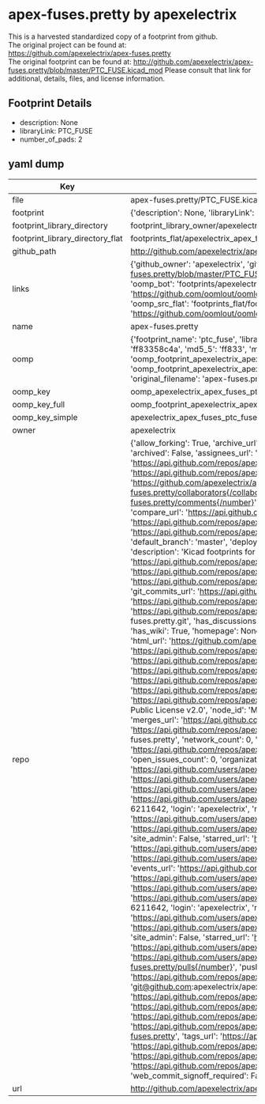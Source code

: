 # apex-fuses.pretty by apexelectrix  
This is a harvested standardized copy of a footprint from github.  
The original project can be found at:  
https://github.com/apexelectrix/apex-fuses.pretty  
The original footprint can be found at:
http://github.com/apexelectrix/apex-fuses.pretty/blob/master/PTC_FUSE.kicad_mod
Please consult that link for additional, details, files, and license information.  
## Footprint Details
* description: None  
* libraryLink: PTC_FUSE  
* number_of_pads: 2  
## yaml dump  
| Key | Value |  
| --- | --- |  
| file | apex-fuses.pretty/PTC_FUSE.kicad_mod |  
| footprint | {'description': None, 'libraryLink': 'PTC_FUSE', 'number_of_pads': 2} |  
| footprint_library_directory | footprint_library_owner/apexelectrix_apex-fuses.pretty |  
| footprint_library_directory_flat | footprints_flat/apexelectrix_apex_fuses_ptc_fuse/working |  
| github_path | http://github.com/apexelectrix/apex-fuses.pretty/blob/master/PTC_FUSE.kicad_mod |  
| links | {'github_owner': 'apexelectrix', 'github_repo_name': 'apex-fuses.pretty', 'github_src': 'http://github.com/apexelectrix/apex-fuses.pretty/blob/master/PTC_FUSE.kicad_mod', 'github_src_repo': 'https://github.com/apexelectrix/apex-fuses.pretty', 'oomp_bot': 'footprints/apexelectrix_apex_fuses_ptc_fuse/working', 'oomp_bot_github': 'https://github.com/oomlout/oomlout_oomp_footprint_bot/tree/main/footprints/apexelectrix_apex_fuses_ptc_fuse/working', 'oomp_src_flat': 'footprints_flat/footprints_flat/apexelectrix_apex_fuses_ptc_fuse/working', 'oomp_src_flat_github': 'https://github.com/oomlout/oomlout_oomp_footprint_src/tree/main/footprints_flat/apexelectrix_apex_fuses_ptc_fuse/working'} |  
| name | apex-fuses.pretty |  
| oomp | {'footprint_name': 'ptc_fuse', 'library_name': 'apex_fuses', 'md5': 'ff83358c4ad89454c3218d1543bc9e56', 'md5_10': 'ff83358c4a', 'md5_5': 'ff833', 'md5_6': 'ff8335', 'oomp_key': 'oomp_apexelectrix_apex_fuses_ptc_fuse', 'oomp_key_extra': 'oomp_footprint_apexelectrix_apex_fuses_ptc_fuse', 'oomp_key_full': 'oomp_footprint_apexelectrix_apex_fuses_ptc_fuse_ff8335', 'oomp_key_simple': 'apexelectrix_apex_fuses_ptc_fuse', 'original_filename': 'apex-fuses.pretty/PTC_FUSE.kicad_mod', 'owner_name': 'apexelectrix'} |  
| oomp_key | oomp_apexelectrix_apex_fuses_ptc_fuse |  
| oomp_key_full | oomp_footprint_apexelectrix_apex_fuses_ptc_fuse |  
| oomp_key_simple | apexelectrix_apex_fuses_ptc_fuse |  
| owner | apexelectrix |  
| repo | {'allow_forking': True, 'archive_url': 'https://api.github.com/repos/apexelectrix/apex-fuses.pretty/{archive_format}{/ref}', 'archived': False, 'assignees_url': 'https://api.github.com/repos/apexelectrix/apex-fuses.pretty/assignees{/user}', 'blobs_url': 'https://api.github.com/repos/apexelectrix/apex-fuses.pretty/git/blobs{/sha}', 'branches_url': 'https://api.github.com/repos/apexelectrix/apex-fuses.pretty/branches{/branch}', 'clone_url': 'https://github.com/apexelectrix/apex-fuses.pretty.git', 'collaborators_url': 'https://api.github.com/repos/apexelectrix/apex-fuses.pretty/collaborators{/collaborator}', 'comments_url': 'https://api.github.com/repos/apexelectrix/apex-fuses.pretty/comments{/number}', 'commits_url': 'https://api.github.com/repos/apexelectrix/apex-fuses.pretty/commits{/sha}', 'compare_url': 'https://api.github.com/repos/apexelectrix/apex-fuses.pretty/compare/{base}...{head}', 'contents_url': 'https://api.github.com/repos/apexelectrix/apex-fuses.pretty/contents/{+path}', 'contributors_url': 'https://api.github.com/repos/apexelectrix/apex-fuses.pretty/contributors', 'created_at': '2015-08-08T21:41:46Z', 'default_branch': 'master', 'deployments_url': 'https://api.github.com/repos/apexelectrix/apex-fuses.pretty/deployments', 'description': 'Kicad footprints for various fuses', 'disabled': False, 'downloads_url': 'https://api.github.com/repos/apexelectrix/apex-fuses.pretty/downloads', 'events_url': 'https://api.github.com/repos/apexelectrix/apex-fuses.pretty/events', 'fork': False, 'forks': 0, 'forks_count': 0, 'forks_url': 'https://api.github.com/repos/apexelectrix/apex-fuses.pretty/forks', 'full_name': 'apexelectrix/apex-fuses.pretty', 'git_commits_url': 'https://api.github.com/repos/apexelectrix/apex-fuses.pretty/git/commits{/sha}', 'git_refs_url': 'https://api.github.com/repos/apexelectrix/apex-fuses.pretty/git/refs{/sha}', 'git_tags_url': 'https://api.github.com/repos/apexelectrix/apex-fuses.pretty/git/tags{/sha}', 'git_url': 'git://github.com/apexelectrix/apex-fuses.pretty.git', 'has_discussions': False, 'has_downloads': True, 'has_issues': True, 'has_pages': False, 'has_projects': True, 'has_wiki': True, 'homepage': None, 'hooks_url': 'https://api.github.com/repos/apexelectrix/apex-fuses.pretty/hooks', 'html_url': 'https://github.com/apexelectrix/apex-fuses.pretty', 'id': 40417205, 'is_template': False, 'issue_comment_url': 'https://api.github.com/repos/apexelectrix/apex-fuses.pretty/issues/comments{/number}', 'issue_events_url': 'https://api.github.com/repos/apexelectrix/apex-fuses.pretty/issues/events{/number}', 'issues_url': 'https://api.github.com/repos/apexelectrix/apex-fuses.pretty/issues{/number}', 'keys_url': 'https://api.github.com/repos/apexelectrix/apex-fuses.pretty/keys{/key_id}', 'labels_url': 'https://api.github.com/repos/apexelectrix/apex-fuses.pretty/labels{/name}', 'language': None, 'languages_url': 'https://api.github.com/repos/apexelectrix/apex-fuses.pretty/languages', 'license': {'key': 'gpl-2.0', 'name': 'GNU General Public License v2.0', 'node_id': 'MDc6TGljZW5zZTg=', 'spdx_id': 'GPL-2.0', 'url': 'https://api.github.com/licenses/gpl-2.0'}, 'merges_url': 'https://api.github.com/repos/apexelectrix/apex-fuses.pretty/merges', 'milestones_url': 'https://api.github.com/repos/apexelectrix/apex-fuses.pretty/milestones{/number}', 'mirror_url': None, 'name': 'apex-fuses.pretty', 'network_count': 0, 'node_id': 'MDEwOlJlcG9zaXRvcnk0MDQxNzIwNQ==', 'notifications_url': 'https://api.github.com/repos/apexelectrix/apex-fuses.pretty/notifications{?since,all,participating}', 'open_issues': 0, 'open_issues_count': 0, 'organization': {'avatar_url': 'https://avatars.githubusercontent.com/u/6211642?v=4', 'events_url': 'https://api.github.com/users/apexelectrix/events{/privacy}', 'followers_url': 'https://api.github.com/users/apexelectrix/followers', 'following_url': 'https://api.github.com/users/apexelectrix/following{/other_user}', 'gists_url': 'https://api.github.com/users/apexelectrix/gists{/gist_id}', 'gravatar_id': '', 'html_url': 'https://github.com/apexelectrix', 'id': 6211642, 'login': 'apexelectrix', 'node_id': 'MDEyOk9yZ2FuaXphdGlvbjYyMTE2NDI=', 'organizations_url': 'https://api.github.com/users/apexelectrix/orgs', 'received_events_url': 'https://api.github.com/users/apexelectrix/received_events', 'repos_url': 'https://api.github.com/users/apexelectrix/repos', 'site_admin': False, 'starred_url': 'https://api.github.com/users/apexelectrix/starred{/owner}{/repo}', 'subscriptions_url': 'https://api.github.com/users/apexelectrix/subscriptions', 'type': 'Organization', 'url': 'https://api.github.com/users/apexelectrix'}, 'owner': {'avatar_url': 'https://avatars.githubusercontent.com/u/6211642?v=4', 'events_url': 'https://api.github.com/users/apexelectrix/events{/privacy}', 'followers_url': 'https://api.github.com/users/apexelectrix/followers', 'following_url': 'https://api.github.com/users/apexelectrix/following{/other_user}', 'gists_url': 'https://api.github.com/users/apexelectrix/gists{/gist_id}', 'gravatar_id': '', 'html_url': 'https://github.com/apexelectrix', 'id': 6211642, 'login': 'apexelectrix', 'node_id': 'MDEyOk9yZ2FuaXphdGlvbjYyMTE2NDI=', 'organizations_url': 'https://api.github.com/users/apexelectrix/orgs', 'received_events_url': 'https://api.github.com/users/apexelectrix/received_events', 'repos_url': 'https://api.github.com/users/apexelectrix/repos', 'site_admin': False, 'starred_url': 'https://api.github.com/users/apexelectrix/starred{/owner}{/repo}', 'subscriptions_url': 'https://api.github.com/users/apexelectrix/subscriptions', 'type': 'Organization', 'url': 'https://api.github.com/users/apexelectrix'}, 'private': False, 'pulls_url': 'https://api.github.com/repos/apexelectrix/apex-fuses.pretty/pulls{/number}', 'pushed_at': '2015-08-08T21:42:08Z', 'releases_url': 'https://api.github.com/repos/apexelectrix/apex-fuses.pretty/releases{/id}', 'size': 104, 'ssh_url': 'git@github.com:apexelectrix/apex-fuses.pretty.git', 'stargazers_count': 0, 'stargazers_url': 'https://api.github.com/repos/apexelectrix/apex-fuses.pretty/stargazers', 'statuses_url': 'https://api.github.com/repos/apexelectrix/apex-fuses.pretty/statuses/{sha}', 'subscribers_count': 2, 'subscribers_url': 'https://api.github.com/repos/apexelectrix/apex-fuses.pretty/subscribers', 'subscription_url': 'https://api.github.com/repos/apexelectrix/apex-fuses.pretty/subscription', 'svn_url': 'https://github.com/apexelectrix/apex-fuses.pretty', 'tags_url': 'https://api.github.com/repos/apexelectrix/apex-fuses.pretty/tags', 'teams_url': 'https://api.github.com/repos/apexelectrix/apex-fuses.pretty/teams', 'temp_clone_token': None, 'topics': [], 'trees_url': 'https://api.github.com/repos/apexelectrix/apex-fuses.pretty/git/trees{/sha}', 'updated_at': '2015-08-08T21:41:46Z', 'url': 'https://api.github.com/repos/apexelectrix/apex-fuses.pretty', 'visibility': 'public', 'watchers': 0, 'watchers_count': 0, 'web_commit_signoff_required': False} |  
| url | http://github.com/apexelectrix/apex-fuses.pretty |  

